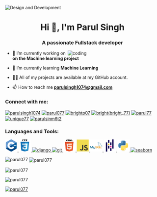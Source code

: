 
![Design and Development](https://media.licdn.com/dms/image/D5616AQEaAyMs_tM0lg/profile-displaybackgroundimage-shrink_350_1400/0/1722492745356?e=1728518400&v=beta&t=yiNWSXQrlb6Bt-zUSj0kaZnKhzDRYs41yh0PR5xcpQM)


<h1 align="center">Hi 👋, I'm Parul Singh</h1>
<h3 align="center">A passionate Fullstack developer</h3>



<img align="right" alt="coding" width="300" src="https://camo.githubusercontent.com/800e1ce79aaa78d4e4d5eb324dfb2a8bb0164a42c6a2f6e636692bcc3f9480d4/68747470733a2f2f63646e2e686173686e6f64652e636f6d2f7265732f686173686e6f64652f696d6167652f75706c6f61642f76313638313536323530383336352f6b39367a307833566a2e676966">


- 🔭 I’m currently working on **on the Machine learning project**

- 🌱 I’m currently learning **Machine Learning**

- 👨‍💻 All of my projects are available at my GitHub account.

- 📫 How to reach me **parulsingh1074@gmail.com**


<h3 align="left">Connect with me:</h3>
<p align="left">
<a href="https://linkedin.com/in/parulsingh1074" target="blank"><img align="center" src="https://raw.githubusercontent.com/rahuldkjain/github-profile-readme-generator/master/src/images/icons/Social/linked-in-alt.svg" alt="parulsingh1074" height="30" width="40" /></a>
<a href="https://kaggle.com/parul077" target="blank"><img align="center" src="https://raw.githubusercontent.com/rahuldkjain/github-profile-readme-generator/master/src/images/icons/Social/kaggle.svg" alt="parul077" height="30" width="40" /></a>
<a href="https://instagram.com/brightp07" target="blank"><img align="center" src="https://raw.githubusercontent.com/rahuldkjain/github-profile-readme-generator/master/src/images/icons/Social/instagram.svg" alt="brightp07" height="30" width="40" /></a>
<a href="https://www.youtube.com/c/bright(bright_77)" target="blank"><img align="center" src="https://raw.githubusercontent.com/rahuldkjain/github-profile-readme-generator/master/src/images/icons/Social/youtube.svg" alt="bright(bright_77)" height="30" width="40" /></a>
<a href="https://www.codechef.com/users/parul77" target="blank"><img align="center" src="https://cdn.jsdelivr.net/npm/simple-icons@3.1.0/icons/codechef.svg" alt="parul77" height="30" width="40" /></a>
<a href="https://www.leetcode.com/unique77" target="blank"><img align="center" src="https://raw.githubusercontent.com/rahuldkjain/github-profile-readme-generator/master/src/images/icons/Social/leet-code.svg" alt="unique77" height="30" width="40" /></a>
<a href="https://auth.geeksforgeeks.org/user/parulsinm6t2" target="blank"><img align="center" src="https://raw.githubusercontent.com/rahuldkjain/github-profile-readme-generator/master/src/images/icons/Social/geeks-for-geeks.svg" alt="parulsinm6t2" height="30" width="40" /></a>
</p>

<h3 align="left">Languages and Tools:</h3>
<p align="left"> <a href="https://www.w3schools.com/cpp/" target="_blank" rel="noreferrer"> <img src="https://raw.githubusercontent.com/devicons/devicon/master/icons/cplusplus/cplusplus-original.svg" alt="cplusplus" width="40" height="40"/> </a> <a href="https://www.w3schools.com/css/" target="_blank" rel="noreferrer"> <img src="https://raw.githubusercontent.com/devicons/devicon/master/icons/css3/css3-original-wordmark.svg" alt="css3" width="40" height="40"/> </a> <a href="https://www.djangoproject.com/" target="_blank" rel="noreferrer"> <img src="https://cdn.worldvectorlogo.com/logos/django.svg" alt="django" width="40" height="40"/> </a> <a href="https://git-scm.com/" target="_blank" rel="noreferrer"> <img src="https://www.vectorlogo.zone/logos/git-scm/git-scm-icon.svg" alt="git" width="40" height="40"/> </a> <a href="https://www.w3.org/html/" target="_blank" rel="noreferrer"> <img src="https://raw.githubusercontent.com/devicons/devicon/master/icons/html5/html5-original-wordmark.svg" alt="html5" width="40" height="40"/> </a> <a href="https://developer.mozilla.org/en-US/docs/Web/JavaScript" target="_blank" rel="noreferrer"> <img src="https://raw.githubusercontent.com/devicons/devicon/master/icons/javascript/javascript-original.svg" alt="javascript" width="40" height="40"/> </a> <a href="https://www.mysql.com/" target="_blank" rel="noreferrer"> <img src="https://raw.githubusercontent.com/devicons/devicon/master/icons/mysql/mysql-original-wordmark.svg" alt="mysql" width="40" height="40"/> </a> <a href="https://pandas.pydata.org/" target="_blank" rel="noreferrer"> <img src="https://raw.githubusercontent.com/devicons/devicon/2ae2a900d2f041da66e950e4d48052658d850630/icons/pandas/pandas-original.svg" alt="pandas" width="40" height="40"/> </a> <a href="https://www.python.org" target="_blank" rel="noreferrer"> <img src="https://raw.githubusercontent.com/devicons/devicon/master/icons/python/python-original.svg" alt="python" width="40" height="40"/> </a> <a href="https://seaborn.pydata.org/" target="_blank" rel="noreferrer"> <img src="https://seaborn.pydata.org/_images/logo-mark-lightbg.svg" alt="seaborn" width="40" height="40"/> </a> </p>


<p><img align="left" src="https://github-readme-stats.vercel.app/api/top-langs?username=parul077&show_icons=true&locale=en&layout=compact" alt="parul077" /></p>
<p>&nbsp;<img align="center" src="https://github-readme-stats.vercel.app/api?username=parul077&show_icons=true&locale=en" alt="parul077" /></p>

<p><img align="center" src="https://github-readme-streak-stats.herokuapp.com/?user=parul077&" alt="parul077" /></p>

<p align="left"> <img src="https://komarev.com/ghpvc/?username=parul077&label=Profile%20views&color=0e75b6&style=flat" alt="parul077" /> </p>

<p align="left"> <a href="https://github.com/ryo-ma/github-profile-trophy"><img src="https://github-profile-trophy.vercel.app/?username=parul077" alt="parul077" /></a> </p>


